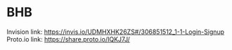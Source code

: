# BHB



Invision link: https://invis.io/UDMHXHK26ZS#/306851512_1-1-Login-Signup
Proto.io link: https://share.proto.io/IQKJ7J/
